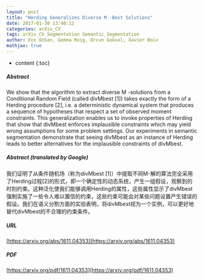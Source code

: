 ```yaml
---
layout: post
title: "Herding Generalizes Diverse M -Best Solutions"
date: 2017-01-30 13:40:12
categories: arXiv_CV
tags: arXiv_CV Segmentation Semantic_Segmentation
author: Ece Ozkan, Gemma Roig, Orcun Goksel, Xavier Boix
mathjax: true
---
```


* content
{:toc}

##### Abstract
We show that the algorithm to extract diverse M -solutions from a Conditional Random Field (called divMbest [1]) takes exactly the form of a Herding procedure [2], i.e. a deterministic dynamical system that produces a sequence of hypotheses that respect a set of observed moment constraints. This generalization enables us to invoke properties of Herding that show that divMbest enforces implausible constraints which may yield wrong assumptions for some problem settings. Our experiments in semantic segmentation demonstrate that seeing divMbest as an instance of Herding leads to better alternatives for the implausible constraints of divMbest.

##### Abstract (translated by Google)
我们证明了从条件随机场（称为divMbest [1]）中提取不同M-解的算法完全采用了Herding过程[2]的形式，即一个确定性的动态系统，产生一组假设，观察到的时刻约束。这种泛化使我们能够调用Herding的属性，这些属性显示了divMbest强制实施了一些令人难以置信的约束，这些约束可能会对某些问题设置产生错误的假设。我们在语义分割方面的实验表明，将divMbest视为一个实例，可以更好地替代divMbest的不合理的约束条件。

##### URL
[https://arxiv.org/abs/1611.04353](https://arxiv.org/abs/1611.04353)

##### PDF
[https://arxiv.org/pdf/1611.04353](https://arxiv.org/pdf/1611.04353)

